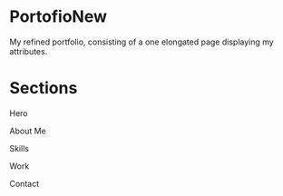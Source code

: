 # PortofioNew
My refined portfolio, consisting of a one elongated page displaying my attributes.

# Sections

Hero

About Me

Skills

Work

Contact

